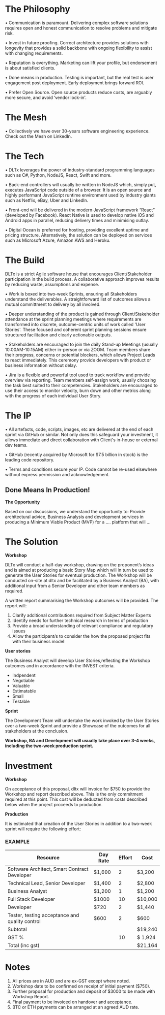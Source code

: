# The Philosophy

• Communication is paramount. Delivering complex software solutions requires open and honest communication to resolve problems and mitigate risk.

• Invest in future proofing. Correct architecture provides solutions with longevity that provides a solid backbone with ongoing flexibility to assist with changing requirements.

• Reputation is everything. Marketing can lift your profile, but endorsement is about satisfied clients.

• Done means in production. Testing is important, but the real test is user engagement post deployment. Early deployment brings forward ROI.

• Prefer Open Source. Open source products reduce costs, are arguably more secure, and avoid ‘vendor lock-in'.

# The Mesh

• Collectively we have over 30-years software engineering experience. Check out the Mesh on LinkedIn.

# The Tech

• DLTx leverages the power of industry-standard programming languages such as C#, Python, NodeJS, React, Swift and more.

• Back-end controllers will usually be written in NodeJS which, simply put, executes JavaScript code outside of a browser.
It is an open source and highly performant JavaScript runtime environment used by industry giants such as Netflix, eBay,
Uber and LinkedIn.

• Front-end will be delivered in the modern JavaScript framework “React” (developed by Facebook). React Native is used to
develop native iOS and Android apps in parallel, reducing delivery times and minimising outlay.

• Digital Ocean is preferred for hosting, providing excellent uptime and pricing structure. Alternatively, the solution can
be deployed on services such as Microsoft Azure, Amazon AWS and Heroku.

# The Build

DLTx is a strict Agile software house that encourages Client/Stakeholder participation in the build process. A collaborative approach improves results by reducing waste, assumptions and expense.

• Work is boxed into two-week Sprints, ensuring all Stakeholders understand the deliverables. A straightforward list of outcomes allows a mutual committment to delivery by all involved.  

• Deeper understanding of the product is gained through Client/Stakeholder attendance at the sprint planning meetings where requirements are transformed into discrete, outcome-centric units of work called 'User Stories'.  These focused and coherent sprint planning sessions ensure structured facilitation and clearly actionable outputs.

• Stakeholders are encouraged to join the daily Stand-up Meetings (usually 10:00AM-10:15AM) either in-person or via ZOOM. Team members share their progress, concerns or potential blockers, which allows Project Leads to react immediately. This ceremony provide developers with product or business information without delay.

• Jira is a flexible and powerful tool used to track workflow and provide overview via reporting. Team members self-assign work, usually choosing the task best suited to their competencies. Stakeholders are encouraged to use their access to monitor velocity, burn down and other metrics along with the progress of each individual User Story.

# The IP

• All artefacts, code, scripts, images, etc are delivered at the end of each sprint via GitHub or similar. Not only does this safeguard your investment, it allows immediate and direct collaboration with Client's in-house or external dev teams.

• GitHub (recently acquired by Microsoft for $7.5 billion in stock) is the leading code repository.

• Terms and conditions secure your IP. Code cannot be re-used elsewhere without express permission and acknowledgement.

## Done Means In Production!

**The Opportunity**

Based on our discussions, we understand the opportunity to:
Provide architectural advice, Business Analysis and development services in producing a Minimum Viable Product (MVP) for a .... platform that will ...

# The Solution

**Workshop**

DLTx will conduct a half-day workshop, drawing on the proponent’s ideas and is aimed at producing a basic Story Map which will in turn be used to generate the User Stories for eventual production. The Workshop will be conducted on-site at dltx and be facilitated by a Business Analyst (BA), with additional input from a Senior Developer and other team members as required.

A written report summarising the Workshop outcomes will be provided. The report will: 

1. Clarify additional contributions required from Subject Matter Experts
2. Identify needs for further technical research in terms of production
3. Provide a broad understanding of relevant compliance and regulatory issues
4. Allow the participant/s to consider the how the proposed project fits with their business model

**User stories**

The Business Analyst will develop User Stories,reflecting the Workshop outcomes and in accordance with the INVEST criteria.
* Indpendent
* Negotiable
* Valuable
* Estimatable
* Small
* Testable
 
**Sprint**

The Development Team will undertake the work invoked by the User Stories over a two-week Sprint and provide a Showcase of the outcomes for all stakeholders at the conclusion.

**Workshop, BA and Development will usually take place over 3-4 weeks, including the two-week production sprint.**

# Investment

**Workshop**

On acceptance of this proposal, dltx will invoice for $750 to provide the Workshop and report described above. This is the only commitment required at this point. This cost will be deducted from costs described below when the project	proceeds to production. 
  
**Production**

It is estimated that creation of the User Stories in addition to a two-week sprint will require the following effort:

### EXAMPLE

| __Resource__ | __Day Rate__ | __Effort__ | __Cost__ |
|-------------|------------|------------|------------|
| Software Architect, Smart Contract Developer                 | $1,600 | 2  |$3,200   |
| Technical Lead, Senior Developer                             | $1,400 | 2  | $2,800  |
| Business Analyst                                             | $1,200 | 1  | $1,200  |
| Full Stack Developer                                         | $1000  | 10 | $10,000 |
| Developer                                                    | $720   | 2  | $1,440  |
| Tester, testing acceptance and quality control               | $600   | 2  | $600    |  
| Subtotal        | |    | $19,240|
| GST %        |  |  10  | $  1,924|
| Total (inc gst)        |  |    | $21,164 |


# Notes

1. All prices are in AUD and are ex-GST except where noted.
2. Workshop date to be confirmed on receipt of initial payment ($750).
3. Further proposal for production and deposit of $3000 to be made with Workshop Report.
4. Final payment to be invoiced on handover and acceptance.
5. BTC or ETH payments can be arranged at an agreed AUD rate.


